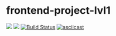 # frontend-project-lvl1
<a href="https://codeclimate.com/github/nickolay7/frontend-project-lvl1/maintainability"><img src="https://api.codeclimate.com/v1/badges/8e4e14463ed40f59ebd8/maintainability" /></a>
<a href="https://codeclimate.com/github/nickolay7/frontend-project-lvl1/test_coverage"><img src="https://api.codeclimate.com/v1/badges/8e4e14463ed40f59ebd8/test_coverage" /></a>
[![Build Status](https://travis-ci.org/nickolay7/frontend-project-lvl1.svg?branch=master)](https://travis-ci.org/nickolay7/frontend-project-lvl1)
[![asciicast](https://asciinema.org/a/5yb2tnn7lm2xoUc87ShA66zEV.svg)](https://asciinema.org/a/5yb2tnn7lm2xoUc87ShA66zEV)
